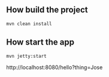 ## How build the project

```
mvn clean install
```

## How start the app

```
mvn jetty:start
```

http://localhost:8080/hello?thing=Jose